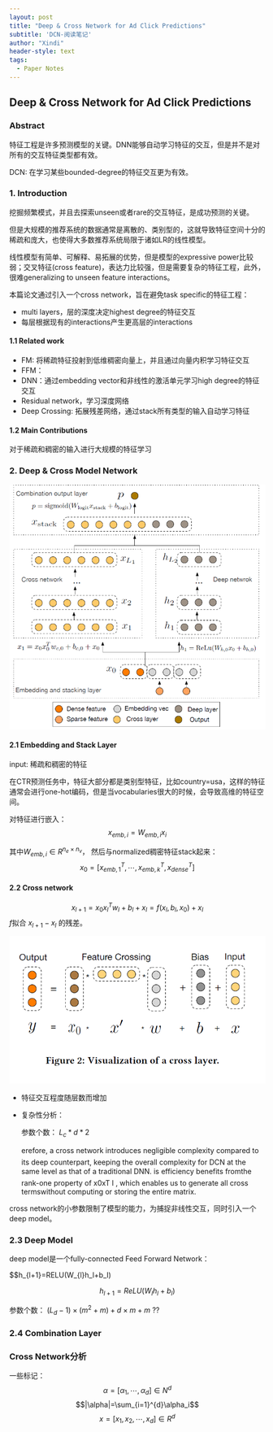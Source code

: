 ```yaml
---
layout: post
title: "Deep & Cross Network for Ad Click Predictions"
subtitle: 'DCN-阅读笔记'
author: "Xindi"
header-style: text
tags:
  - Paper Notes
---
```


## Deep & Cross Network for Ad Click Predictions

### Abstract
特征工程是许多预测模型的关键。DNN能够自动学习特征的交互，但是并不是对所有的交互特征类型都有效。

DCN: 在学习某些bounded-degree的特征交互更为有效。


### 1. Introduction
挖掘频繁模式，并且去探索unseen或者rare的交互特征，是成功预测的关键。

但是大规模的推荐系统的数据通常是离散的、类别型的，这就导致特征空间十分的稀疏和庞大，也使得大多数推荐系统局限于诸如LR的线性模型。

线性模型有简单、可解释、易拓展的优势，但是模型的expressive power比较弱；交叉特征(cross feature)，表达力比较强，但是需要复杂的特征工程，此外，很难generalizing to unseen feature interactions。

本篇论文通过引入一个cross network，旨在避免task specific的特征工程：
- multi layers，层的深度决定highest degree的特征交互
- 每层根据现有的interactions产生更高层的interactions


#### 1.1 Related work
- FM: 将稀疏特征投射到低维稠密向量上，并且通过向量内积学习特征交互
- FFM：
- DNN：通过embedding vector和非线性的激活单元学习high degree的特征交互
- Residual network，学习深度网络
- Deep Crossing: 拓展残差网络，通过stack所有类型的输入自动学习特征

#### 1.2 Main Contributions
对于稀疏和稠密的输入进行大规模的特征学习

### 2. Deep & Cross Model Network

![](assets/markdown-img-paste-20190808222303671.png)

#### 2.1 Embedding and Stack Layer
input: 稀疏和稠密的特征  

在CTR预测任务中，特征大部分都是类别型特征，比如country=usa，这样的特征通常会进行one-hot编码，但是当vocabularies很大的时候，会导致高维的特征空间。

对特征进行嵌入：
$$x_{emb,i}=W_{emb,i}x_i$$

其中$W_{emb,i}\in R^{n_e\times n_v}$，
然后与normalized稠密特征stack起来：
$$x_0=[x_{emb,1}^T,\cdots, x_{emb,k}^T, x^T_{dense}]$$

#### 2.2 Cross network
$$x_{l+1}=x_0x_l^Tw_l+b_l+x_l=f(x_l,b_l,x_0)+x_l$$
$f$拟合 $x_{l+1}-x_{l}$ 的残差。

![](assets/markdown-img-paste-20190808225806796.png)

- 特征交互程度随层数而增加
- 复杂性分析：

     参数个数： $L_c*d*2$

     erefore, a cross network introduces negligible
complexity compared to its deep counterpart, keeping the overall
complexity for DCN at the same level as that of a traditional DNN.
is efficiency benefits fromthe rank-one property of x0xT
l
, which
enables us to generate all cross termswithout computing or storing
the entire matrix.

cross network的小参数限制了模型的能力，为捕捉非线性交互，同时引入一个deep model。

### 2.3 Deep Model

deep model是一个fully-connected Feed Forward Network：

$$h_{l+1}=RELU(W_{l}h_l+b_l)

$$h_{l+1} = ReLU(W_lh_l+b_l)$$

参数个数： $(L_d-1)\times (m^2+m)+ d \times m +m$ ??

### 2.4 Combination Layer


### Cross Network分析
一些标记：
$$\alpha=[\alpha_1,\cdots,\alpha_d]\in N^d$$
$$|\alpha|=\sum_{i=1}^{d}\alpha_i$$
$$x=[x_1,x_2,\cdots,x_d]\in R^d$$
